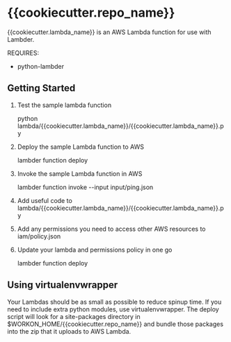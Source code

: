 # {{cookiecutter.repo_name}}

{{cookiecutter.lambda_name}} is an AWS Lambda function for use with Lambder.

REQUIRES:
* python-lambder

## Getting Started

1) Test the sample lambda function

    python lambda/{{cookiecutter.lambda_name}}/{{cookiecutter.lambda_name}}.py

2) Deploy the sample Lambda function to AWS

    lambder function deploy

3) Invoke the sample Lambda function in AWS

    lambder function invoke --input input/ping.json

4) Add useful code to lambda/{{cookiecutter.lambda_name}}/{{cookiecutter.lambda_name}}.py

5) Add any permissions you need to access other AWS resources to iam/policy.json

6) Update your lambda and permissions policy in one go

    lambder function deploy

## Using virtualenvwrapper

Your Lambdas should be as small as possible to reduce spinup time. If you need
to include extra python modules, use virtualenvwrapper.
The deploy script will look for a site-packages directory in
$WORKON_HOME/{{cookiecutter.repo_name}} and bundle those packages into the zip
that it uploads to AWS Lambda.

